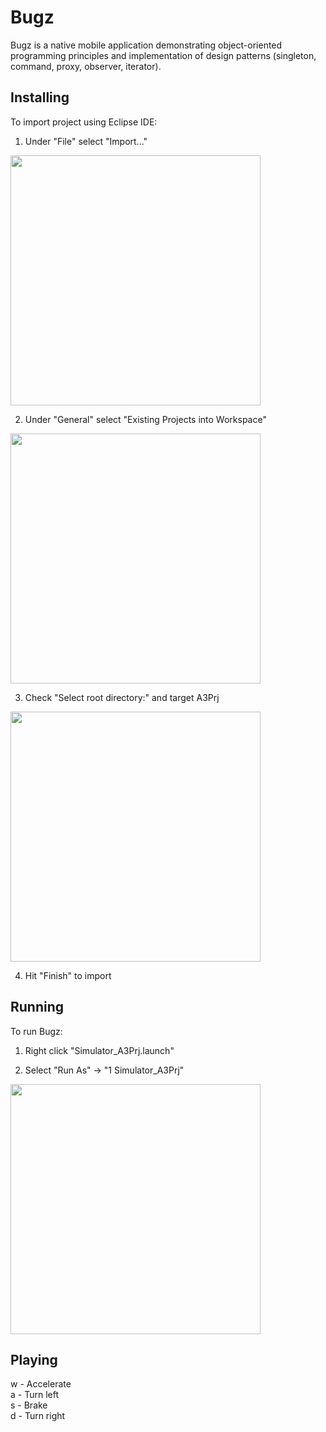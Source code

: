 # Bugz
Bugz is a native mobile application demonstrating object-oriented programming principles and implementation of design patterns (singleton, command, proxy, observer, iterator).

##  Installing
To import project using Eclipse IDE:

  1. Under "File" select "Import..."
  <img src="https://user-images.githubusercontent.com/50645656/73822228-7cadd180-47aa-11ea-9a52-dc7477be1701.png" height="400">
  
  2. Under "General" select "Existing Projects into Workspace"
  <img src="https://user-images.githubusercontent.com/50645656/73822447-fa71dd00-47aa-11ea-9319-8f39dad8adb9.png" height="400">

  3. Check "Select root directory:" and target A3Prj
  <img src="https://user-images.githubusercontent.com/50645656/73822627-5dfc0a80-47ab-11ea-82d5-bbb4a4f0cc0b.png" height="400">

  4. Hit "Finish" to import
  
## Running
To run Bugz:

  1. Right click "Simulator_A3Prj.launch"
  
  2. Select "Run As" -> "1 Simulator_A3Prj"
  <img src="https://user-images.githubusercontent.com/50645656/73822826-d95dbc00-47ab-11ea-8570-df14a42160d7.png" height="400">

## Playing
  w - Accelerate  
  a - Turn left  
  s - Brake  
  d - Turn right
